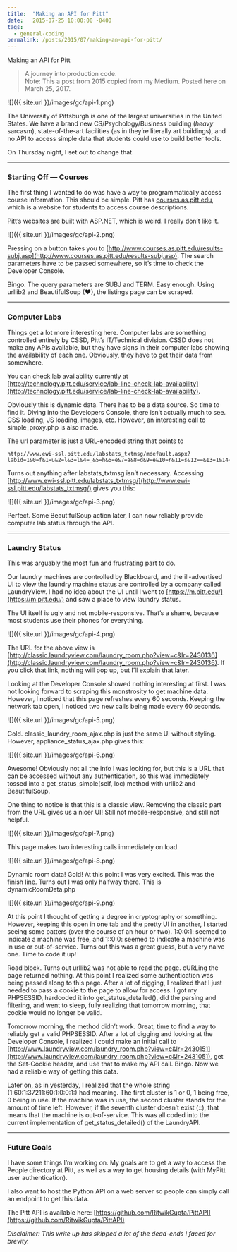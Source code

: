 ```yaml
---
title:  "Making an API for Pitt"
date:   2015-07-25 10:00:00 -0400
tags:
  - general-coding
permalink: /posts/2015/07/making-an-api-for-pitt/
---
```



 Making an API for Pitt

> A journey into production code.  
> Note: This a post from 2015 copied from my Medium. Posted here on March 25, 2017.

![]({{ site.url }}/images/gc/api-1.png)

The University of Pittsburgh is one of the largest universities in the United
States. We have a brand new CS/Psychology/Business building (*heavy* sarcasm),
state-of-the-art facilities (as in they’re literally art buildings), and no API
to access simple data that students could use to build better tools.

On Thursday night, I set out to change that.

*****

### Starting Off — Courses

The first thing I wanted to do was have a way to programmatically access course
information. This should be simple. Pitt has
[courses.as.pitt.edu](http://courses.as.pitt.edu/), which is a website for
students to access course descriptions.

Pitt’s websites are built with ASP.NET, which is weird. I really don’t like it.

![]({{ site.url }}/images/gc/api-2.png)

Pressing on a button takes you to
[http://www.courses.as.pitt.edu/results-subj.asp](http://www.courses.as.pitt.edu/results-subj.asp).
The search parameters have to be passed somewhere, so it’s time to check the
Developer Console.

Bingo. The query parameters are SUBJ and TERM. Easy enough. Using urllib2 and
BeautifulSoup (❤), the listings page can be scraped.

*****

### Computer Labs

Things get a lot more interesting here. Computer labs are something controlled
entirely by CSSD, Pitt’s IT/Technical division. CSSD does not make any APIs
available, but they have signs in their computer labs showing the availability
of each one. Obviously, they have to get their data from somewhere.

You can check lab availability currently at
[http://technology.pitt.edu/service/lab-line-check-lab-availability](http://technology.pitt.edu/service/lab-line-check-lab-availability).

Obviously this is dynamic data. There has to be a data source. So time to find
it. Diving into the Developers Console, there isn’t actually much to see. CSS
loading, JS loading, images, etc. However, an interesting call to
simple_proxy.php is also made.

The url parameter is just a URL-encoded string that points to

```
http://www.ewi-ssl.pitt.edu/labstats_txtmsg/mdefault.aspx?labid=1&0=f&1=u&2=l&3=l&4=_&5=h&6=e&7=a&8=d&9=e&10=r&11=s&12==&13=1&14=&&15=f&16=u&17=l&18=l&19=_&20=s&21=t&22=a&23=t&24=u&25=s&26==&27=1.
```

Turns out anything after labstats_txtmsg isn’t necessary. Accessing
[http://www.ewi-ssl.pitt.edu/labstats_txtmsg/](http://www.ewi-ssl.pitt.edu/labstats_txtmsg/)
gives you this:

![]({{ site.url }}/images/gc/api-3.png)

Perfect. Some BeautifulSoup action later, I can now reliably provide computer
lab status through the API.

*****

### Laundry Status

This was arguably the most fun and frustrating part to do.

Our laundry machines are controlled by Blackboard, and the ill-advertised UI to
view the laundry machine status are controlled by a company called LaundryView.
I had no idea about the UI until I went to
[https://m.pitt.edu/](https://m.pitt.edu/) and saw a place to view laundry
status.

The UI itself is ugly and not mobile-responsive. That’s a shame, because most
students use their phones for everything.

![]({{ site.url }}/images/gc/api-4.png)

The URL for the above view is
[http://classic.laundryview.com/laundry_room.php?view=c&lr=2430136](http://classic.laundryview.com/laundry_room.php?view=c&lr=2430136).
If you click that link, nothing will pop up, but I’ll explain that later.

Looking at the Developer Console showed nothing interesting at first. I was not
looking forward to scraping this monstrosity to get machine data. However, I
noticed that this page refreshes every 60 seconds. Keeping the network tab open,
I noticed two new calls being made every 60 seconds.

![]({{ site.url }}/images/gc/api-5.png)

Gold. classic_laundry_room_ajax.php is just the same UI without styling.
However, appliance_status_ajax.php gives this:

![]({{ site.url }}/images/gc/api-6.png)

Awesome! Obviously not all the info I was looking for, but this is a URL that
can be accessed without any authentication, so this was immediately tossed into
a get_status_simple(self, loc) method with urllib2 and BeautifulSoup.

One thing to notice is that this is a classic view. Removing the classic part
from the URL gives us a nicer UI! Still not mobile-responsive, and still not
helpful.

![]({{ site.url }}/images/gc/api-7.png)

This page makes two interesting calls immediately on load.

![]({{ site.url }}/images/gc/api-8.png)

Dynamic room data! Gold! At this point I was very excited. This was the finish
line. Turns out I was only halfway there. This is dynamicRoomData.php

![]({{ site.url }}/images/gc/api-9.png)

At this point I thought of getting a degree in cryptography or something.
However, keeping this open in one tab and the pretty UI in another, I started
seeing some patters (over the course of an hour or two). 1:0:0:1: seemed to
indicate a machine was free, and 1::0:0: seemed to indicate a machine was in use
or out-of-service. Turns out this was a great guess, but a very naive one. Time
to code it up!

Road block. Turns out urllib2 was not able to read the page. cURLing the page
returned nothing. At this point I realized some authentication was being passed
along to this page. After a lot of digging, I realized that I just needed to
pass a cookie to the page to allow for access. I got my PHPSESSID, hardcoded it
into get_status_detailed(), did the parsing and filtering, and went to sleep,
fully realizing that tomorrow morning, that cookie would no longer be valid.

Tomorrow morning, the method didn’t work. Great, time to find a way to reliably
get a valid PHPSESSID. After a lot of digging and looking at the Developer
Console, I realized I could make an initial call to
[http://www.laundryview.com/laundry_room.php?view=c&lr=2430151](http://www.laundryview.com/laundry_room.php?view=c&lr=2431051),
get the Set-Cookie header, and use that to make my API call. Bingo. Now we had a
reliable way of getting this data.

Later on, as in yesterday, I realized that the whole string
(1:60:1:37211:60:1:0:0:1:) had meaning. The first cluster is 1 or 0, 1 being
free, 0 being in use. If the machine was in use, the second cluster stands for
the amount of time left. However, if the seventh cluster doesn’t exist (::),
that means that the machine is out-of-service. This was all coded into the
current implementation of get_status_detailed() of the LaundryAPI.

*****

### Future Goals

I have some things I’m working on. My goals are to get a way to access the
People directory at Pitt, as well as a way to get housing details (with MyPitt
user authentication).

I also want to host the Python API on a web server so people can simply call an
endpoint to get this data.

The Pitt API is available here:
[https://github.com/RitwikGupta/PittAPI](https://github.com/RitwikGupta/PittAPI)

*Disclaimer: This write up has skipped a lot of the dead-ends I faced for
brevity.*


